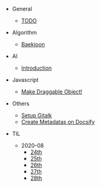 - General
    - [TODO](/General/TODO.md)

- Algorithm
    - [Baekjoon](/Algorithm/Baekjoon/)
    <!-- - [SWEA](/Algorithm/SWEA) -->

- AI
    - [Introduction](/AI/Introduction.md)

- Javascript
    - [Make Draggable Object!](/Javascript/draggable.md?id=make-draggable-object)

- Others
    - [Setup Gitalk](/Others/gitalk)
    - [Create Metadatas on Docsify](/Others/docsify-meta)

- TIL
    - 2020-08
        - [24th](/TIL/2020-08/24.md)
        - [25th](/TIL/2020-08/25.md)
        - [26th](/TIL/2020-08/26.md)
        - [27th](/TIL/2020-08/27.md)
        - [28th](/TIL/2020-08/28.md)